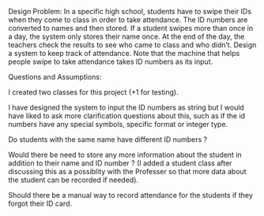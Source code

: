 Design Problem:
In a specific high school, students have to swipe their IDs when they come to class in order to take attendance. The ID numbers are converted to names and then stored. If a student swipes more than once in a day, the system only stores their name once. At the end of the day, the teachers check the results to see who came to class and who didn’t. Design a system to keep track of attendance. Note that the machine that helps people swipe to take attendance takes ID numbers as its input.

Questions and Assumptions:

I created two classes for this project (+1 for testing). 

I have designed the system to input the ID numbers as string but I would have liked to ask more clarification questions about this, such as if the id numbers have any special symbols, specific format or integer type.

Do students with the same name have different ID numbers ? 

Would there be need to store any more information about the student in addition to their name and ID number ? (I added a student class after discussing this as a possiblity with the Professer so that more data about the student can be recorded if needed).

Should there be a manual way to record attendance for the students if they forgot their ID card.
